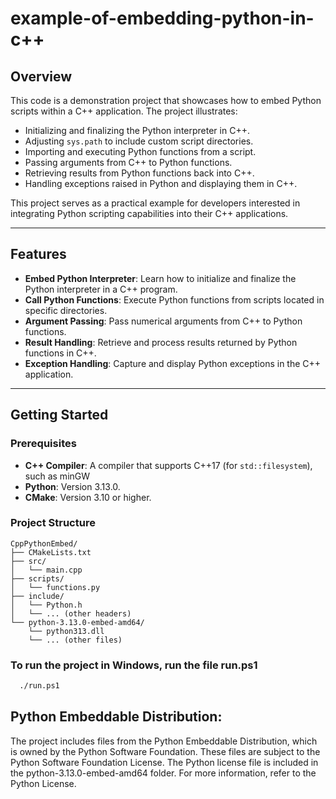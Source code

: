 # example-of-embedding-python-in-c++

## Overview

This code is a demonstration project that showcases how to embed Python scripts within a C++ application. The project illustrates:

- Initializing and finalizing the Python interpreter in C++.
- Adjusting `sys.path` to include custom script directories.
- Importing and executing Python functions from a script.
- Passing arguments from C++ to Python functions.
- Retrieving results from Python functions back into C++.
- Handling exceptions raised in Python and displaying them in C++.

This project serves as a practical example for developers interested in integrating Python scripting capabilities into their C++ applications.

---

## Features

- **Embed Python Interpreter**: Learn how to initialize and finalize the Python interpreter in a C++ program.
- **Call Python Functions**: Execute Python functions from scripts located in specific directories.
- **Argument Passing**: Pass numerical arguments from C++ to Python functions.
- **Result Handling**: Retrieve and process results returned by Python functions in C++.
- **Exception Handling**: Capture and display Python exceptions in the C++ application.

---

## Getting Started

### Prerequisites

- **C++ Compiler**: A compiler that supports C++17 (for `std::filesystem`), such as minGW
- **Python**: Version 3.13.0.
- **CMake**: Version 3.10 or higher.

### Project Structure

```plaintext
CppPythonEmbed/
├── CMakeLists.txt
├── src/
│   └── main.cpp
├── scripts/
│   └── functions.py
├── include/
│   └── Python.h
│   └── ... (other headers)
└── python-3.13.0-embed-amd64/
    └── python313.dll
    └── ... (other files)
```
### To run the project in Windows, run the file run.ps1
```bash
  ./run.ps1
```

## Python Embeddable Distribution:

The project includes files from the Python Embeddable Distribution, which is owned by the Python Software Foundation.
These files are subject to the Python Software Foundation License.
The Python license file is included in the python-3.13.0-embed-amd64 folder.
For more information, refer to the Python License.
